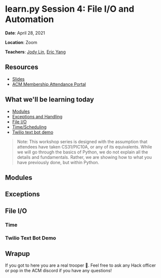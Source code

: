 # learn<span>.</span>py Session 4: File I/O and Automation

**Date**: April 28, 2021

**Location**: Zoom

**Teachers**: [Jody Lin](https://github.com/jodymlin), [Eric Yang](https://github.com/eric8yang)

## Resources

- [Slides](https://docs.google.com/presentation/d/1JKIXgOLKNuJj7zGxKSG4leX-1PoU2lQDoriBueyQdfY/edit?usp=sharing)
- [ACM Membership Attendance Portal](https://members.uclaacm.com/login)

## What we'll be learning today
- [Modules](#modules)
- [Exceptions and Handling](#exceptions)
- [File I/O](#File-I/O)
- [Time/Scheduling](#time)
- [Twilio text bot demo](#twilio-text-bot-demo)


> Note: This workshop series is designed with the assumption that attendees have taken CS31/PIC10A, or any of its equivalents. While we will go through the basics of Python, we do not explain all the details and fundamentals. Rather, we are showing how to what you have previously done, but within Python.

## Modules

## Exceptions

## File I/O

### Time

### Twilio Text Bot Demo



## Wrapup
If you got to here you are a real trooper 😤. Feel free to ask any Hack officer or pop in the ACM discord if you have any questions!

